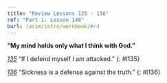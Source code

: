 ```yaml
---
title: "Review Lessons 135 - 136"
ref: "Part 1: Lesson 148"
burl: /acim/intro/workbook/#r4
---
```


**“My mind holds only what I think with God.”**

[*135*](/acim/workbook/l135/?r=1) “If I defend myself I am attacked.”
{: #l135}

[*136*](/acim/workbook/l136/?r=1) “Sickness is a defense against the truth.”
{: #l136}

